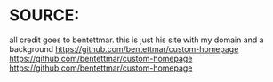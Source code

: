 # SOURCE:
all credit goes to bentettmar.
this is just his site with my domain and a background
https://github.com/bentettmar/custom-homepage 
 https://github.com/bentettmar/custom-homepage 
 https://github.com/bentettmar/custom-homepage
